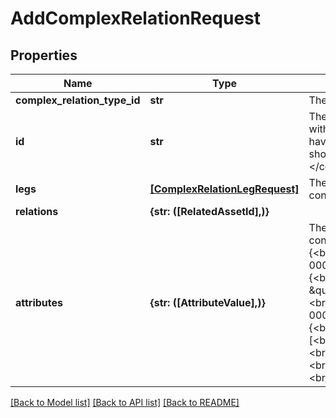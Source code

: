 # AddComplexRelationRequest

## Properties
Name | Type | Description | Notes
------------ | ------------- | ------------- | -------------
**complex_relation_type_id** | **str** | The ID of the type of the complex relation. | 
**id** | **str** | The ID of the new complex relation. Should be unique within all complex relations and assets.&lt;br/&gt;It should have a format of universally unique identifier (UUID) and should not start with &lt;code&gt;00000000-0000-0000-&lt;/code&gt; which is a reserved prefix. | [optional] 
**legs** | [**[ComplexRelationLegRequest]**](ComplexRelationLegRequest.md) |  The list of legs that the new complex relation should contain. | [optional] 
**relations** | **{str: ([RelatedAssetId],)}** |  | [optional] 
**attributes** | **{str: ([AttributeValue],)}** | The attributes that the new complex relation should contain.&lt;br/&gt;&lt;u&gt;Example:&lt;/u&gt;&lt;br/&gt;attributes : {&lt;br/&gt;&amp;emsp;\&quot;00000000-0000-0000-0000-000000003114\&quot;: [&lt;br/&gt;&amp;emsp;&amp;emsp;{&lt;br/&gt;&amp;emsp;&amp;emsp;&amp;emsp;\&quot;value\&quot;: \&quot;string1\&quot;&lt;br/&gt;&amp;emsp;&amp;emsp;}&lt;br/&gt;&amp;emsp;]&lt;br/&gt;&amp;emsp;\&quot;00000000-0000-0000-0000-000000003115\&quot;: [&lt;br/&gt;&amp;emsp;&amp;emsp;{&lt;br/&gt;&amp;emsp;&amp;emsp;&amp;emsp;\&quot;values\&quot;: [&lt;br/&gt;&amp;emsp;&amp;emsp;&amp;emsp;&amp;emsp;\&quot;string2\&quot;,&lt;br/&gt;&amp;emsp;&amp;emsp;&amp;emsp;&amp;emsp;\&quot;string3\&quot;&lt;br/&gt;&amp;emsp;&amp;emsp;&amp;emsp;]&lt;br/&gt;&amp;emsp;&amp;emsp;}&lt;br/&gt;&amp;emsp;]&lt;br/&gt;} | [optional] 

[[Back to Model list]](../README.md#documentation-for-models) [[Back to API list]](../README.md#documentation-for-api-endpoints) [[Back to README]](../README.md)


